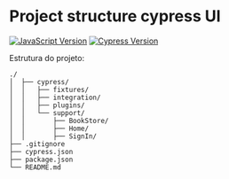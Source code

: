 [javascript-image]: https://img.shields.io/badge/javascript-red
[javascript-url]: https://developer.mozilla.org/en-US/docs/Web/JavaScript
[cucumber-url]: https://github.com/TheBrainFamily/cypress-cucumber-preprocessor
[cypress-image]:https://img.shields.io/badge/cypress-9.2.0-beige
[cypress-url]:https://docs.cypress.io/guides/overview/why-cypress

# Project structure cypress UI
[![JavaScript Version][javascript-image]][javascript-url]
[![Cypress Version][cypress-image]][cypress-url]

Estrutura do projeto:
```
./
│  ├── cypress/
│  │   ├── fixtures/
│  │   ├── integration/
│  │   ├── plugins/
│  │   └── support/
│  │       ├── BookStore/
│  │       ├── Home/
│  │       ├── SignIn/
├── .gitignore
├── cypress.json
├── package.json
└── README.md
```